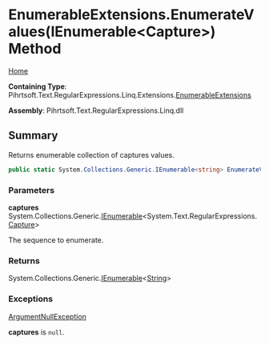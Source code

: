 # EnumerableExtensions\.EnumerateValues\(IEnumerable\<Capture>\) Method

[Home](../../../../../../../README.md)

**Containing Type**: Pihrtsoft\.Text\.RegularExpressions\.Linq\.Extensions\.[EnumerableExtensions](../README.md)

**Assembly**: Pihrtsoft\.Text\.RegularExpressions\.Linq\.dll

## Summary

Returns enumerable collection of captures values\.

```csharp
public static System.Collections.Generic.IEnumerable<string> EnumerateValues(this System.Collections.Generic.IEnumerable<System.Text.RegularExpressions.Capture> captures)
```

### Parameters

**captures** &emsp; System\.Collections\.Generic\.[IEnumerable](https://docs.microsoft.com/en-us/dotnet/api/system.collections.generic.ienumerable-1)\<System\.Text\.RegularExpressions\.[Capture](https://docs.microsoft.com/en-us/dotnet/api/system.text.regularexpressions.capture)>

The sequence to enumerate\.

### Returns

System\.Collections\.Generic\.[IEnumerable](https://docs.microsoft.com/en-us/dotnet/api/system.collections.generic.ienumerable-1)\<[String](https://docs.microsoft.com/en-us/dotnet/api/system.string)>

### Exceptions

[ArgumentNullException](https://docs.microsoft.com/en-us/dotnet/api/system.argumentnullexception)

**captures** is `null`\.

